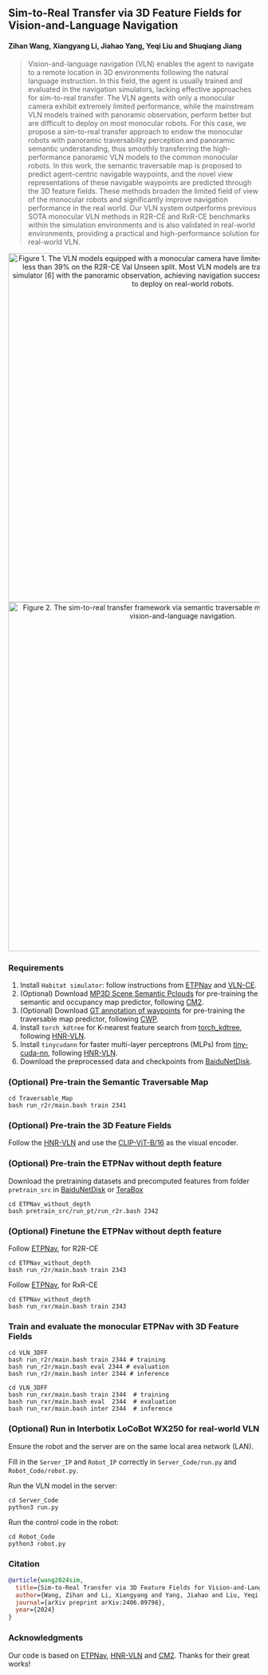 ## Sim-to-Real Transfer via 3D Feature Fields for Vision-and-Language Navigation

#### Zihan Wang, Xiangyang Li, Jiahao Yang, Yeqi Liu and Shuqiang Jiang

>Vision-and-language navigation (VLN) enables the agent to navigate to a remote location in 3D environments following the natural language instruction. In this field, the agent is usually trained and evaluated in the navigation simulators, lacking effective approaches for sim-to-real transfer. The VLN agents with only a monocular camera exhibit extremely limited performance, while the mainstream VLN models trained with panoramic observation, perform better but are difficult to deploy on most monocular robots. For this case, we propose a sim-to-real transfer approach to endow the monocular robots with panoramic traversability perception and panoramic semantic understanding, thus smoothly transferring the high-performance panoramic VLN models to the common monocular robots. In this work, the semantic traversable map is proposed to predict agent-centric navigable waypoints, and the novel view representations of these navigable waypoints are predicted through the 3D feature fields. These methods broaden the limited field of view of the monocular robots and significantly improve navigation performance in the real world. Our VLN system outperforms previous SOTA monocular VLN methods in R2R-CE and RxR-CE benchmarks within the simulation environments and is also validated in real-world environments, providing a practical and high-performance solution for real-world VLN.

<div align=center><img src="https://github.com/MrZihan/Sim2Real-VLN-3DFF/blob/main/Figure/Figure1.jpg" width="700px" alt="Figure 1. The VLN models equipped with a monocular camera have limited navigation success rates of less than 39% on the R2R-CE Val Unseen split. Most VLN models are trained and evaluated in the simulator [6] with the panoramic observation, achieving navigation success rates of over 57%, but hard to deploy on real-world robots."/></div>

<div align=center><img src="https://github.com/MrZihan/Sim2Real-VLN-3DFF/blob/main/Figure/Figure2.jpg" width="700px" alt="Figure 2. The sim-to-real transfer framework via semantic traversable map and 3D feature fields for vision-and-language navigation."/></div>

### Requirements

1. Install `Habitat simulator`: follow instructions from [ETPNav](https://github.com/MarSaKi/ETPNav) and [VLN-CE](https://github.com/jacobkrantz/VLN-CE).
2. (Optional) Download [MP3D Scene Semantic Pclouds](https://drive.google.com/file/d/1u4SKEYs4L5RnyXrIX-faXGU1jc16CTkJ/view) for pre-training the semantic and occupancy map predictor, following [CM2](https://github.com/ggeorgak11/CM2).
3. (Optional) Download [GT annotation of waypoints](https://drive.google.com/drive/folders/1wpuGAO-rRalPKt8m1-QIvlb_Pv1rYJ4x?usp=sharing) for pre-training the traversable map predictor, following [CWP](https://github.com/wz0919/waypoint-predictor).
4. Install `torch_kdtree` for K-nearest feature search from [torch_kdtree](https://github.com/thomgrand/torch_kdtree), following [HNR-VLN](https://github.com/MrZihan/HNR-VLN).
5. Install `tinycudann` for faster multi-layer perceptrons (MLPs) from [tiny-cuda-nn](https://github.com/NVlabs/tiny-cuda-nn), following [HNR-VLN](https://github.com/MrZihan/HNR-VLN).
6. Download the preprocessed data and checkpoints from [BaiduNetDisk](https://pan.baidu.com/s/1RL9VI5NU9uTXLOyymhmx1w?pwd=ugi2).

### (Optional) Pre-train the Semantic Traversable Map
```
cd Traversable_Map
bash run_r2r/main.bash train 2341
```

### (Optional) Pre-train the 3D Feature Fields

Follow the [HNR-VLN](https://github.com/MrZihan/HNR-VLN) and use the [CLIP-ViT-B/16](https://github.com/openai/CLIP/blob/main/clip/clip.py) as the visual encoder.

### (Optional) Pre-train the ETPNav without depth feature
Download the pretraining datasets and precomputed features from folder `pretrain_src` in [BaiduNetDisk](https://pan.baidu.com/s/1RL9VI5NU9uTXLOyymhmx1w?pwd=ugi2) or [TeraBox](https://terabox.com/s/1fX5LApMdMHHIwrLIzqIbxA)

```
cd ETPNav_without_depth
bash pretrain_src/run_pt/run_r2r.bash 2342
```

### (Optional) Finetune the ETPNav without depth feature
Follow [ETPNav](https://github.com/MarSaKi/ETPNav), for R2R-CE
```
cd ETPNav_without_depth
bash run_r2r/main.bash train 2343
```

Follow [ETPNav](https://github.com/MarSaKi/ETPNav), for RxR-CE
```
cd ETPNav_without_depth
bash run_rxr/main.bash train 2343
```

### Train and evaluate the monocular ETPNav with 3D Feature Fields
```
cd VLN_3DFF
bash run_r2r/main.bash train 2344 # training
bash run_r2r/main.bash eval 2344 # evaluation
bash run_r2r/main.bash inter 2344 # inference
```
```
cd VLN_3DFF
bash run_rxr/main.bash train 2344  # training
bash run_rxr/main.bash eval  2344  # evaluation
bash run_rxr/main.bash inter 2344  # inference
```

### (Optional) Run in Interbotix LoCoBot WX250 for real-world VLN
Ensure the robot and the server are on the same local area network (LAN).

Fill in the `Server_IP` and `Robot_IP` correctly in `Server_Code/run.py` and `Robot_Code/robot.py`.

Run the VLN model in the server:
```
cd Server_Code
python3 run.py
```

Run the control code in the robot:
```
cd Robot_Code
python3 robot.py
```

### Citation

```bibtex
@article{wang2024sim,
  title={Sim-to-Real Transfer via 3D Feature Fields for Vision-and-Language Navigation},
  author={Wang, Zihan and Li, Xiangyang and Yang, Jiahao and Liu, Yeqi and Jiang, Shuqiang},
  journal={arXiv preprint arXiv:2406.09798},
  year={2024}
}
  ```

### Acknowledgments
Our code is based on [ETPNav](https://github.com/MarSaKi/ETPNav), [HNR-VLN](https://github.com/MrZihan/HNR-VLN) and [CM2](https://github.com/ggeorgak11/CM2). Thanks for their great works!
